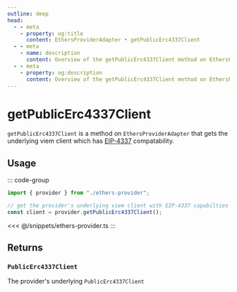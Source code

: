 ```yaml
---
outline: deep
head:
  - - meta
    - property: og:title
      content: EthersProviderAdapter • getPublicErc4337Client
  - - meta
    - name: description
      content: Overview of the getPublicErc4337Client method on EthersProviderAdapter in aa-ethers
  - - meta
    - property: og:description
      content: Overview of the getPublicErc4337Client method on EthersProviderAdapter in aa-ethers
---
```


# getPublicErc4337Client

`getPublicErc4337Client` is a method on `EthersProviderAdapter` that gets the underlying viem client which has [EIP-4337](https://eips.ethereum.org/EIPS/eip-4337) compatability.

## Usage

::: code-group

```ts [example.ts]
import { provider } from "./ethers-provider";

// get the provider's underlying viem client with EIP-4337 capabilties
const client = provider.getPublicErc4337Client();
```

<<< @/snippets/ethers-provider.ts
:::

## Returns

### `PublicErc4337Client`

The provider's underlying `PublicErc4337Client`
